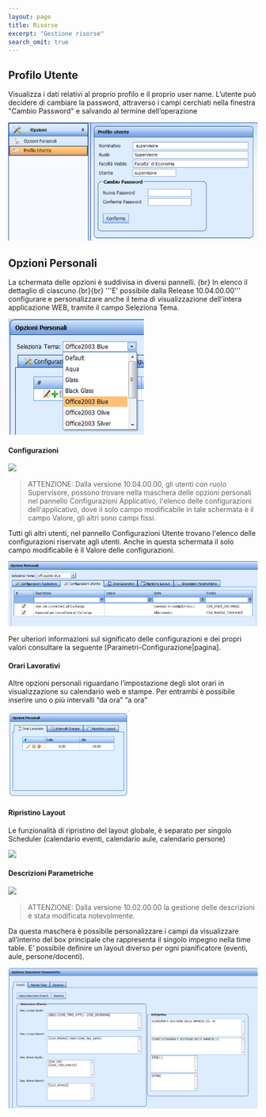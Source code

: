 ```yaml
---
layout: page
title: Risorse
excerpt: "Gestione risorse"
search_omit: true
---
```


Profilo Utente
---

Visualizza i dati relativi al proprio profilo e il proprio user name. L’utente può decidere di cambiare la password, attraverso i campi cerchiati nella finestra "Cambio Password" e salvando al termine dell’operazione

![](../images/up_manual_20100302_183340.png)

Opzioni Personali
---

La schermata delle opzioni è suddivisa in diversi pannelli. {br}
In elenco il dettaglio di ciascuno.{br}{br}
'''E' possibile dalla Release 10.04.00.00''' configurare e personalizzare anche il tema di visualizzazione dell'intera applicazione WEB, tramite il campo Seleziona Tema.

![](../images/up_manual_05112010_121201.png)

#### Configurazioni

![](../images/up_client_check_congr.png)

> ATTENZIONE: Dalla versione 10.04.00.00, gli utenti con ruolo Supervisore, possono trovare nella maschera delle opzioni personali nel pannello Configurazioni Applicativo, l'elenco delle configurazioni dell'applicativo, dove il solo campo modificabile in tale schermata è il campo Valore, gli altri sono campi fissi.

Tutti gli altri utenti, nel pannello Configurazioni Utente trovano l'elenco delle configurazioni riservate agli utenti. Anche in questa schermata il solo campo modificabile è il Valore delle configurazioni.

![](../images/up_manual_05112010_115301.png)

Per ulteriori informazioni sul significato delle configurazioni e dei propri valori consultare la seguente [Parametri-Configurazione|pagina].

#### Orari Lavorativi

Altre opzioni personali riguardano l’impostazione degli slot orari in visualizzazione su calendario web e stampe. Per entrambi è possibile inserire uno o più intervalli “da ora” “a ora”

![](../images/up_manual_20100302_183349.png)

#### Ripristino Layout

Le funzionalità di ripristino del layout globale, è separato per singolo Scheduler (calendario eventi, calendario aule, calendario persone)

![](../images/layout.png)

#### Descrizioni Parametriche

![](../images/up_client_check_congr.png)

> ATTENZIONE: Dalla versione 10.02.00.00 la gestione delle descrizioni è stata modificata notevolmente.

Da questa maschera è possibile personalizzare i campi da visualizzare all’interno del box principale che rappresenta il singolo impegno nella time table. E’ possibile definire un layout diverso per ogni pianificatore (eventi, aule, persone/docenti).

![](../images/up_manual_05112010_121001.png)
